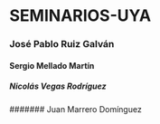 # SEMINARIOS-UYA
### José Pablo Ruiz Galván
#### Sergio Mellado Martín
##### Nicolás Vegas Rodríguez
####### Juan Marrero Domínguez
